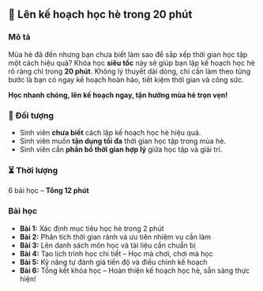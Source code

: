 ## 📌 Lên kế hoạch học hè trong 20 phút  

### Mô tả  
Mùa hè đã đến nhưng bạn chưa biết làm sao để sắp xếp thời gian học tập một cách hiệu quả? Khóa học **siêu tốc** này sẽ giúp bạn lập kế hoạch học hè rõ ràng chỉ trong **20 phút**. Không lý thuyết dài dòng, chỉ cần làm theo từng bước là bạn có ngay kế hoạch hoàn hảo, tiết kiệm thời gian và công sức.  

**Học nhanh chóng, lên kế hoạch ngay, tận hưởng mùa hè trọn vẹn!**  

### 🎯 Đối tượng  
- Sinh viên **chưa biết** cách lập kế hoạch học hè hiệu quả.  
- Sinh viên muốn **tận dụng tối đa** thời gian học tập trong mùa hè.  
- Sinh viên cần **phân bổ thời gian hợp lý** giữa học tập và giải trí.  

### ⏳ Thời lượng  
6 bài học – **Tổng 12 phút**  

### Bài học  
- **Bài 1:** Xác định mục tiêu học hè trong 2 phút  
- **Bài 2:** Phân tích thời gian rảnh và ưu tiên nhiệm vụ cần làm  
- **Bài 3:** Lên danh sách môn học và tài liệu cần chuẩn bị  
- **Bài 4:** Tạo lịch trình học chi tiết – Học mà chơi, chơi mà học  
- **Bài 5:** Kỹ năng tự đánh giá tiến độ và điều chỉnh kế hoạch  
- **Bài 6:** Tổng kết khóa học – Hoàn thiện kế hoạch học hè, sẵn sàng thực hiện!